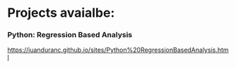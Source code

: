 # Projects avaialbe:

### Python: Regression Based Analysis
https://juanduranc.github.io/sites/Python%20RegressionBasedAnalysis.html
